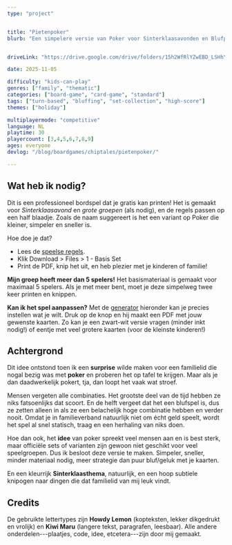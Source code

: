 ```yaml
---
type: "project"


title: "Pietenpoker"
blurb: "Een simpelere versie van Poker voor Sinterklaasavonden en Blufpieten."


driveLink: "https://drive.google.com/drive/folders/15h2WfRlYZwEBD_LSHhYH0pEMT80xbfcO"

date: 2025-11-05

difficulty: "kids-can-play"
genres: ["family", "thematic"]
categories: ["board-game", "card-game", "standard"]
tags: ["turn-based", "bluffing", "set-collection", "high-score"]
themes: ["holiday"]

multiplayermode: "competitive"
language: NL
playtime: 30
playercount: [3,4,5,6,7,8,9]
ages: everyone
devlog: "/blog/boardgames/chiptales/pietenpoker/"

---
```




## Wat heb ik nodig?

Dit is een professioneel bordspel dat je gratis kan printen! Het is gemaakt voor _Sinterklaasavond_ en _grote groepen_ (als nodig), en de regels passen op een half blaadje. Zoals de naam suggereert is het een variant op Poker die kleiner, simpeler en sneller is.

Hoe doe je dat?

* Lees de [speelse regels](rules).
* Klik Download > Files > 1 - Basis Set
* Print de PDF, knip het uit, en heb plezier met je kinderen of familie!

**Mijn groep heeft meer dan 5 spelers!** Het basismateriaal is gemaakt voor maximaal 5 spelers. Als je met meer bent, moet je deze simpelweg twee keer printen en knippen.

**Kan ik het spel aanpassen?** Met de [generator](#material) hieronder kan je precies instellen wat je wilt. Druk op de knop en hij maakt een PDF met jouw gewenste kaarten. Zo kan je een zwart-wit versie vragen (minder inkt nodig!) of eentje met veel grotere kaarten (voor de kleinste kinderen!) 

## Achtergrond

Dit idee ontstond toen ik een **surprise** wilde maken voor een familielid die nogal bezig was met **poker** en proberen het op tafel te krijgen. Maar als je dan daadwerkelijk pokert, tja, dan loopt het vaak wat stroef. 

Mensen vergeten alle combinaties. Het grootste deel van de tijd hebben ze niks fatsoenlijks dat scoort. En de helft vergeet dat het een blufspel is, dus ze zetten alleen in als ze een belachelijk hoge combinatie hebben en verder nooit. Omdat je in familieverband natuurlijk niet om écht geld speelt, wordt het spel al snel statisch, traag en een herhaling van niks doen.

Hoe dan ook, het **idee** van poker spreekt veel mensen aan en is best sterk, maar officiële sets of varianten zijn gewoon niet geschikt voor veel speelgroepen. Dus ik besloot deze versie te maken. Simpeler, sneller, minder materiaal nodig, meer strategie dan puur bluf/geluk met je kaarten. 

En een kleurrijk **Sinterklaasthema**, natuurlijk, en een hoop subtiele knipogen naar dingen die dat familielid van mij leuk vindt.

## Credits

De gebruikte lettertypes zijn **Howdy Lemon** (kopteksten, lekker dikgedrukt en vrolijk) en **Kiwi Maru** (langere tekst, paragrafen, leesbaar). Alle andere onderdelen---plaatjes, code, idee, etcetera---zijn door mij gemaakt.